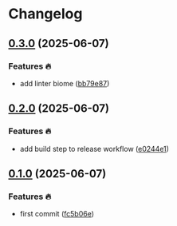 # Changelog

## [0.3.0](https://github.com/shompys/utils/compare/v0.2.0...v0.3.0) (2025-06-07)


### Features 🔥

* add linter biome ([bb79e87](https://github.com/shompys/utils/commit/bb79e878e60e987145437278b1e70be9e16716d0))

## [0.2.0](https://github.com/shompys/utils/compare/v0.1.0...v0.2.0) (2025-06-07)


### Features 🔥

* add build step to release workflow ([e0244e1](https://github.com/shompys/utils/commit/e0244e12ff41fc230da4cd5a69aadf113bf81b5b))

## [0.1.0](https://github.com/shompys/utils/compare/v0.0.1...v0.1.0) (2025-06-07)


### Features 🔥

* first commit ([fc5b06e](https://github.com/shompys/utils/commit/fc5b06e7ed6d0d0a7c5c80d8e87f2771177b52b7))
